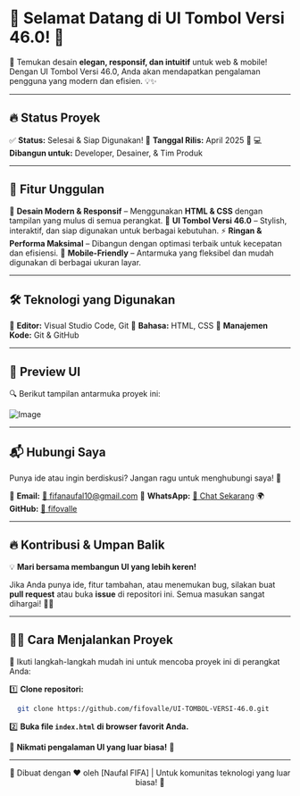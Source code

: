 # 🎉 Selamat Datang di **UI Tombol Versi 46.0**! 🚀

🔹 Temukan desain **elegan, responsif, dan intuitif** untuk web & mobile! Dengan UI Tombol Versi 46.0, Anda akan mendapatkan pengalaman pengguna yang modern dan efisien. 💡✨

---

## 🔥 **Status Proyek**

✅ **Status:** Selesai & Siap Digunakan!
📅 **Tanggal Rilis:** April 2025 🚀
💻 **Dibangun untuk:** Developer, Desainer, & Tim Produk

---

## 🎯 **Fitur Unggulan**

💎 **Desain Modern & Responsif** – Menggunakan **HTML & CSS** dengan tampilan yang mulus di semua perangkat.
🎨 **UI Tombol Versi 46.0** – Stylish, interaktif, dan siap digunakan untuk berbagai kebutuhan.
⚡ **Ringan & Performa Maksimal** – Dibangun dengan optimasi terbaik untuk kecepatan dan efisiensi.
📱 **Mobile-Friendly** – Antarmuka yang fleksibel dan mudah digunakan di berbagai ukuran layar.

---

## 🛠️ **Teknologi yang Digunakan**

🔹 **Editor:** Visual Studio Code, Git
🔹 **Bahasa:** HTML, CSS
🔹 **Manajemen Kode:** Git & GitHub

---

## 📸 **Preview UI**

🔍 Berikut tampilan antarmuka proyek ini:

![Image](https://github.com/user-attachments/assets/9c5c0594-7014-4c83-944b-093bd3585e2d)

---

## 📬 **Hubungi Saya**

Punya ide atau ingin berdiskusi? Jangan ragu untuk menghubungi saya! 🚀

💌 **Email:** [📧 fifanaufal10@gmail.com](mailto:fifanaufal10@gmail.com)
💬 **WhatsApp:** [📱 Chat Sekarang](https://wa.me/+6282318334287)
🌍 **GitHub:** [🌟 fifovalle](https://github.com/fifovalle)

---

## 🔥 **Kontribusi & Umpan Balik**

💡 **Mari bersama membangun UI yang lebih keren!**

Jika Anda punya ide, fitur tambahan, atau menemukan bug, silakan buat **pull request** atau buka **issue** di repositori ini. Semua masukan sangat dihargai! 🤝✨

---

## 👨‍💻 **Cara Menjalankan Proyek**

🔹 Ikuti langkah-langkah mudah ini untuk mencoba proyek ini di perangkat Anda:

1️⃣ **Clone repositori:**

```sh
  git clone https://github.com/fifovalle/UI-TOMBOL-VERSI-46.0.git
```

2️⃣ **Buka file `index.html` di browser favorit Anda.**

🚀 **Nikmati pengalaman UI yang luar biasa!** 🎉

---

<div align="center">
  🎨 Dibuat dengan ❤️ oleh [Naufal FIFA] | Untuk komunitas teknologi yang luar biasa! 🚀
</div>
